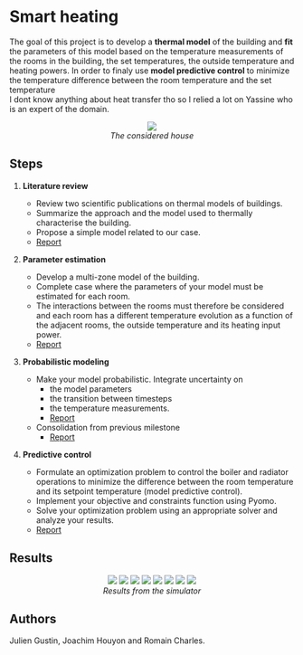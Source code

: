 # Smart heating

The goal of this project is to develop a **thermal model** of the building and **fit** the parameters of this model based on the temperature measurements of the
rooms in the building, the set temperatures, the outside temperature and heating powers. In order to finaly  use **model predictive control** to minimize the temperature difference between the room temperature and the set temperature  
I dont know anything about heat transfer tho so I relied a lot on Yassine who is an expert of the domain.

<p align="center">
  <img src="https://github.com/Julien-Gustin/Smart-heating/blob/main/figures/house.png?raw=true" />
  <br>
  <em style="text-align:center">The considered house</em>
</p>

## Steps

1. **Literature review**
   - Review two scientific publications on thermal models of buildings.
   - Summarize the approach and the model used to thermally characterise the building. 
   - Propose a simple model related to our case.
   - [Report](reports/1_Literature_review.pdf)
  
2. **Parameter estimation**
   - Develop a multi-zone model of the building.
   - Complete case where the parameters of your model must be estimated for each room.
   - The interactions between the rooms must therefore be considered and each room has a different temperature evolution as a function of the adjacent rooms, the outside temperature and its heating input power.
   - [Report](reports/2_Parameter_estimation.pdf)

3. **Probabilistic modeling**
   - Make your model probabilistic. Integrate uncertainty on
     - the model parameters
     - the transition between timesteps
     - the temperature measurements.
     - [Report](reports/3_Uncertainty.pdf)
   - Consolidation from previous milestone 
     - [Report](reports/4_Consolidation.pdf)
  
4. **Predictive control**
   - Formulate an optimization problem to control the boiler and radiator operations to minimize the difference between the room temperature and its setpoint temperature (model predictive control).
   - Implement your objective and constraints function using Pyomo.
   - Solve your optimization problem using an appropriate solver and analyze your results.
   - [Report](reports/5_Model_predictive_control.pdf)

## Results

<p align="center">
  <img src="https://github.com/Julien-Gustin/Smart-heating/blob/main/figures/chB.png?raw=true" />
  <img src="https://github.com/Julien-Gustin/Smart-heating/blob/main/figures/chHugo.png?raw=true" />
  <img src="https://github.com/Julien-Gustin/Smart-heating/blob/main/figures/chTim.png?raw=true" />
  <img src="https://github.com/Julien-Gustin/Smart-heating/blob/main/figures/cuisine.png?raw=true" />
  <img src="https://github.com/Julien-Gustin/Smart-heating/blob/main/figures/SAM.png?raw=true" />
  <img src="https://github.com/Julien-Gustin/Smart-heating/blob/main/figures/SDB.png?raw=true" />
  <img src="https://github.com/Julien-Gustin/Smart-heating/blob/main/figures/SDS.png?raw=true" />
   <img src="https://github.com/Julien-Gustin/Smart-heating/blob/main/figures/Energy.png?raw=true" />
  <br>
  <em style="text-align:center">Results from the simulator</em>
</p>

## Authors

Julien Gustin, Joachim Houyon and Romain Charles.
